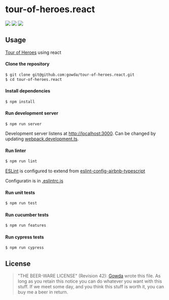 # tour-of-heroes.react

![](https://github.com/gowda/tour-of-heroes.react/workflows/lint-and-tests/badge.svg)
![](https://github.com/gowda/tour-of-heroes.react/workflows/features/badge.svg)
![](https://github.com/gowda/tour-of-heroes.react/workflows/cypress/badge.svg)

## Usage

[Tour of Heroes](https://angular.io/tutorial) using react

#### Clone the repository

```bash
$ git clone git@github.com:gowda/tour-of-heroes.react.git
$ cd tour-of-heroes.react
```

#### Install dependencies

```bash
$ npm install
```

#### Run development server

```
$ npm run server
```

Development server listens at [http://localhost:3000](http://localhost:3000).
Can be changed by updating [webpack.development.ts](webpack.development.ts#L12).

#### Run linter

```bash
$ npm run lint
```

[ESLint](https://eslint.org/) is configured to extend from
[eslint-config-airbnb-typescript](https://github.com/airbnb/javascript)

Configuratin is in [.eslintrc.js](.eslintrc.js)

#### Run unit tests

```bash
$ npm run test
```

#### Run cucumber tests

```bash
$ npm run features
```

#### Run cypress tests

```bash
$ npm run cypress
```

## License

> "THE BEER-WARE LICENSE" (Revision 42):
> [Gowda](https://github.com/gowda) wrote this file. As long as you retain
> this notice you can do whatever you want with this stuff. If we meet
> some day, and you think this stuff is worth it, you can buy me a beer in return.
